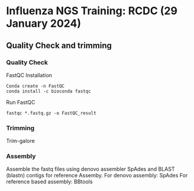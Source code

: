 # Influenza NGS Training: RCDC (29 January 2024)

## Quality Check and trimming
### Quality Check
FastQC
Installation
```{shell}
Conda create -n FastQC
conda install -c bioconda fastqc
```
Run FastQC
```{shell}
fastqc *.fastq.gz -o FastQC_result
```
### Trimming 
Trim-galore
### Assembly
Assemble the fastq files using denovo assembler SpAdes and BLAST (blastn) contigs for reference Assemby.
For denovo assembly: SpAdes
For reference based assembly: BBtools


